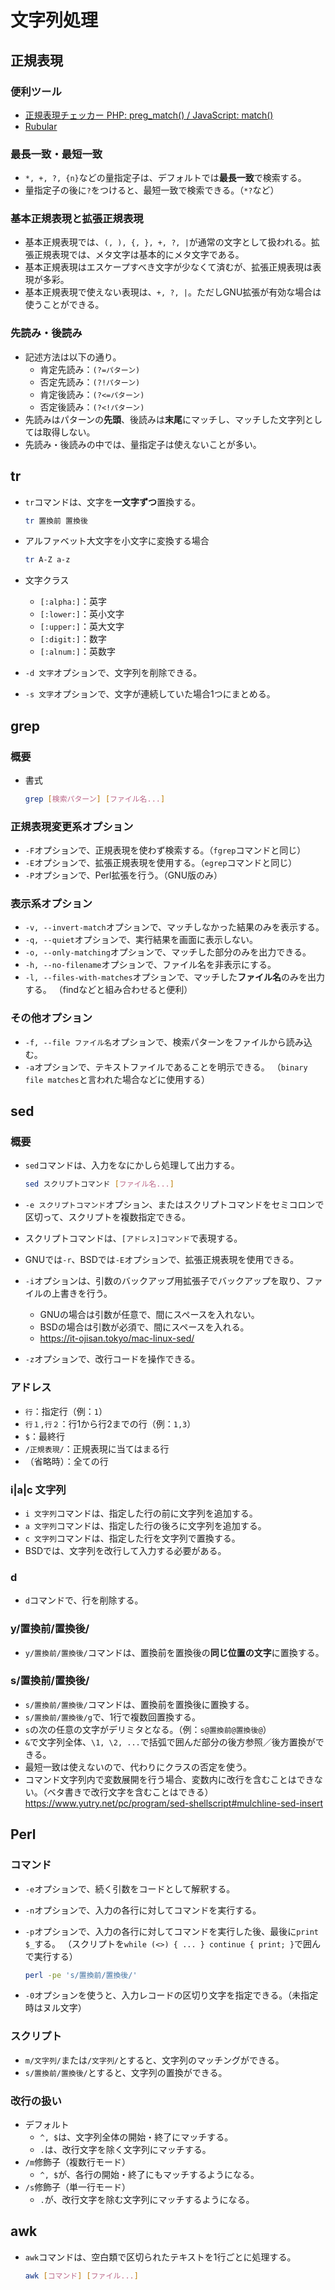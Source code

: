 # 文字列処理

## 正規表現

### 便利ツール

- [正規表現チェッカー PHP: preg_match() / JavaScript: match()](http://okumocchi.jp/php/re.php)
- [Rubular](https://rubular.com/)

### 最長一致・最短一致

- `*, +, ?, {n}`などの量指定子は、デフォルトでは**最長一致**で検索する。
- 量指定子の後に`?`をつけると、最短一致で検索できる。（`*?`など）

### 基本正規表現と拡張正規表現

- 基本正規表現では、`(, ), {, }, +, ?, |`が通常の文字として扱われる。拡張正規表現では、メタ文字は基本的にメタ文字である。
- 基本正規表現はエスケープすべき文字が少なくて済むが、拡張正規表現は表現が多彩。
- 基本正規表現で使えない表現は、`+, ?, |`。ただしGNU拡張が有効な場合は使うことができる。

### 先読み・後読み

- 記述方法は以下の通り。
  - 肯定先読み：`(?=パターン)`
  - 否定先読み：`(?!パターン)`
  - 肯定後読み：`(?<=パターン)`
  - 否定後読み：`(?<!パターン)`
- 先読みはパターンの**先頭**、後読みは**末尾**にマッチし、マッチした文字列としては取得しない。
- 先読み・後読みの中では、量指定子は使えないことが多い。

## tr

- `tr`コマンドは、文字を**一文字ずつ**置換する。

  ```bash
  tr 置換前 置換後
  ```

- アルファベット大文字を小文字に変換する場合

  ```bash
  tr A-Z a-z
  ```

- 文字クラス

  - `[:alpha:]`：英字
  - `[:lower:]`：英小文字
  - `[:upper:]`：英大文字
  - `[:digit:]`：数字
  - `[:alnum:]`：英数字

- `-d 文字`オプションで、文字列を削除できる。

- `-s 文字`オプションで、文字が連続していた場合1つにまとめる。

## grep

### 概要

- 書式

  ```bash
  grep [検索パターン] [ファイル名...]
  ```

### 正規表現変更系オプション

- `-F`オプションで、正規表現を使わず検索する。（`fgrep`コマンドと同じ）
- `-E`オプションで、拡張正規表現を使用する。（`egrep`コマンドと同じ）
- `-P`オプションで、Perl拡張を行う。（GNU版のみ）

### 表示系オプション

- `-v, --invert-match`オプションで、マッチしなかった結果のみを表示する。
- `-q, --quiet`オプションで、実行結果を画面に表示しない。
- `-o, --only-matching`オプションで、マッチした部分のみを出力できる。
- `-h, --no-filename`オプションで、ファイル名を非表示にする。
- `-l, --files-with-matches`オプションで、マッチした**ファイル名**のみを出力する。
  （findなどと組み合わせると便利）

### その他オプション

- `-f, --file ファイル名`オプションで、検索パターンをファイルから読み込む。
- `-a`オプションで、テキストファイルであることを明示できる。
  （`binary file matches`と言われた場合などに使用する）

## sed

### 概要

- `sed`コマンドは、入力をなにかしら処理して出力する。

  ```bash
  sed スクリプトコマンド [ファイル名...]
  ```

- `-e スクリプトコマンド`オプション、またはスクリプトコマンドをセミコロンで区切って、スクリプトを複数指定できる。
- スクリプトコマンドは、`[アドレス]コマンド`で表現する。
- GNUでは`-r`、BSDでは`-E`オプションで、拡張正規表現を使用できる。
- `-i`オプションは、引数のバックアップ用拡張子でバックアップを取り、ファイルの上書きを行う。
  - GNUの場合は引数が任意で、間にスペースを入れない。
  - BSDの場合は引数が必須で、間にスペースを入れる。
  - <https://it-ojisan.tokyo/mac-linux-sed/>
- `-z`オプションで、改行コードを操作できる。

### アドレス

- `行`：指定行（例：`1`）
- `行１,行２`：行1から行2までの行（例：`1,3`）
- `$`：最終行
- `/正規表現/`：正規表現に当てはまる行
- （省略時）：全ての行

### i|a|c 文字列

- `i 文字列`コマンドは、指定した行の前に文字列を追加する。
- `a 文字列`コマンドは、指定した行の後ろに文字列を追加する。
- `c 文字列`コマンドは、指定した行を文字列で置換する。
- BSDでは、文字列を改行して入力する必要がある。

### d

- `d`コマンドで、行を削除する。

### y/置換前/置換後/

- `y/置換前/置換後/`コマンドは、置換前を置換後の**同じ位置の文字**に置換する。

### s/置換前/置換後/

- `s/置換前/置換後/`コマンドは、置換前を置換後に置換する。
- `s/置換前/置換後/g`で、1行で複数回置換する。
- `s`の次の任意の文字がデリミタとなる。（例：`s@置換前@置換後@`）
- `&`で文字列全体、`\1, \2, ...`で括弧で囲んだ部分の後方参照／後方置換ができる。
- 最短一致は使えないので、代わりにクラスの否定を使う。
- コマンド文字列内で変数展開を行う場合、変数内に改行を含むことはできない。（ベタ書きで改行文字を含むことはできる）
  <https://www.yutry.net/pc/program/sed-shellscript#mulchline-sed-insert>

## Perl

### コマンド

- `-e`オプションで、続く引数をコードとして解釈する。
- `-n`オプションで、入力の各行に対してコマンドを実行する。
- `-p`オプションで、入力の各行に対してコマンドを実行した後、最後に`print $_`する。
  （スクリプトを`while (<>) { ... } continue { print; }`で囲んで実行する）

  ```bash
  perl -pe 's/置換前/置換後/'
  ```

- `-0`オプションを使うと、入力レコードの区切り文字を指定できる。（未指定時はヌル文字）

### スクリプト

- `m/文字列/`または`/文字列/`とすると、文字列のマッチングができる。
- `s/置換前/置換後/`とすると、文字列の置換ができる。

### 改行の扱い

- デフォルト
  - `^, $`は、文字列全体の開始・終了にマッチする。
  - `.`は、改行文字を除く文字列にマッチする。
- `/m`修飾子（複数行モード）
  - `^, $`が、各行の開始・終了にもマッチするようになる。
- `/s`修飾子（単一行モード）
  - `.`が、改行文字を除む文字列にマッチするようになる。

## awk

- `awk`コマンドは、空白類で区切られたテキストを1行ごとに処理する。

  ```bash
  awk [コマンド] [ファイル...]
  ```
